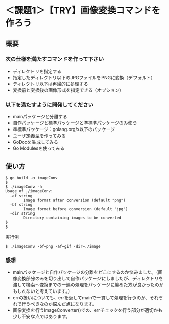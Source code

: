 # ＜課題1＞【TRY】画像変換コマンドを作ろう
## 概要
### 次の仕様を満たすコマンドを作って下さい

- ディレクトリを指定する
- 指定したディレクトリ以下のJPGファイルをPNGに変換（デフォルト）
- ディレクトリ以下は再帰的に処理する
- 変換前と変換後の画像形式を指定できる（オプション）


### 以下を満たすように開発してください

- mainパッケージと分離する
- 自作パッケージと標準パッケージと準標準パッケージのみ使う
- 準標準パッケージ：golang.org/x以下のパッケージ
- ユーザ定義型を作ってみる
- GoDocを生成してみる
- Go Modulesを使ってみる


## 使い方
```
$ go build -o imageConv
$
$ ./imageConv -h
Usage of ./imageConv:
  -af string
        Image format after conversion (default "png")
  -bf string
        Image format before conversion (default "jpg")
  -dir string
        Directory containing images to be converted
$
$
```

実行例
```
$ ./imageConv -bf=png -af=gif -dir=./image
```

### 感想

-  mainパッケージと自作パッケージの分離をどこにするのか悩みました。（画像変換部分のみを切り出して自作パッケージにしましたが、ディレクトリを渡して検索〜変換までの一連の処理をパッケージに纏めた方が良かったのかもしれないと考えています。）
- errの扱いについても、errを返してmainで一貫して処理を行うのか、それぞれで行うべきなのか悩んだ点になります。
- 画像変換を行うImageConverter()での、errチェックを行う部分が適切かも少し不安な点ではあります。
